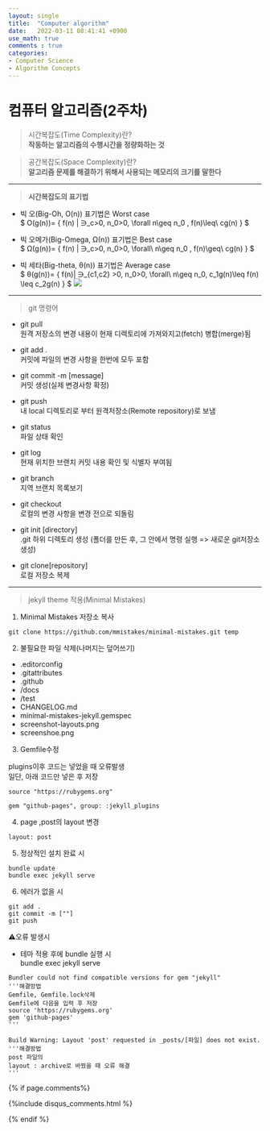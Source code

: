 ```yaml
---
layout: single
title:  "Computer algorithm"
date:   2022-03-11 08:41:41 +0900
use_math: true
comments : true
categories: 
- Computer Science
- Algorithm Concepts
---
```


# 컴퓨터 알고리즘(2주차)



> 시간복잡도(Time Complexity)란?  
**작동하는 알고리즘의 수행시간을 정량화하는 것**

> 공간복잡도(Space Complexity)란?  
**알고리즘 문제를 해결하기 위해서 사용되는 메모리의 크기를 말한다**  



---


> **시간복잡도의 표기법**  

* 빅 오(Big-Oh, O(n)) 표기법은 Worst case  
$ O(g(n))= \{ f(n) | ∋_c>0, n_0>0,  \forall n\geq n_0 , f(n)\leq\ cg(n)  \} $

* 빅 오메가(Big-Omega, Ω(n)) 표기법은 Best case  
$ Ω(g(n))= \{ f(n) | ∋_c>0, n_0>0, \forall\ n\geq n_0 , f(n)\geq\ cg(n) \} $

* 빅 세타(Big-theta, θ(n)) 표기법은 Average case  
$ θ(g(n))= \{ f(n)| ∋_{c1,c2} >0, n_0>0, \forall\ n\geq n_0, c_1g(n)\leq f(n) \leq c_2g(n) \} $
![](https://img1.daumcdn.net/thumb/R1280x0/?scode=mtistory2&fname=https%3A%2F%2Fblog.kakaocdn.net%2Fdn%2FHUzQN%2FbtqysMgY8dl%2FREOiLThX3PM65wWCKGZo8k%2Fimg.jpg)

---

> git 명령어

* git pull  
원격 저장소의 변경 내용이 현재 디렉토리에 가져와지고(fetch) 병합(merge)됨  

* git add .  
커밋에 파일의 변경 사항을 한번에 모두 포함  

* git commit -m [message]  
커밋 생성(실제 변경사항 확정)  

* git push  
내 local 디렉토리로 부터 원격저장소(Remote repository)로 보냄  

* git status  
파일 상태 확인  

* git log  
현재 위치한 브랜치 커밋 내용 확인 및 식별자 부여됨  

* git branch  
지역 브랜치 목록보기  

* git checkout  
로컬의 변경 사항을 변경 전으로 되돌림  

* git init [directory]  
.git 하위 디렉토리 생성 (폴더를 만든 후, 그 안에서 명령 실행 => 새로운 git저장소 생성)  

* git clone[repository]  
로컬 저장소 복제  


---
> jekyll theme 적용(Minimal Mistakes)  

 1. Minimal Mistakes 저장소 복사  

~~~
git clone https://github.com/mmistakes/minimal-mistakes.git temp  
~~~  


 2. 불필요한 파일 삭제(나머지는 덮어쓰기)

* .editorconfig
* .gitattributes
* .github
* /docs
* /test
* CHANGELOG.md
* minimal-mistakes-jekyll.gemspec
* screenshot-layouts.png
* screenshoe.png

 3. Gemfile수정  

plugins이후 코드는 넣었을 때 오류발생  
일단, 아래 코드만 넣은 후 저장    
~~~
source "https://rubygems.org"

gem "github-pages", group: :jekyll_plugins
~~~  

 4. page ,post의 layout 변경  
~~~
layout: post
~~~  

 5. 정상적인 설치 완료 시
~~~
bundle update
bundle exec jekyll serve
~~~  

 6. 에러가 없을 시 
~~~
git add .
git commit -m [""]
git push
~~~  



⚠️오류 발생시  
* 테마 적용 후에 bundle 실행 시  
bundle exec jekyll serve  

  

~~~
Bundler could not find compatible versions for gem "jekyll"
'''해결방법
Gemfile, Gemfile.lock삭제  
Gemfile에 다음을 입력 후 저장
source 'https://rubygems.org'
gem 'github-pages'
'''
~~~  



~~~
Build Warning: Layout 'post' requested in _posts/[파일] does not exist.
'''해결방법
post 파일의 
layout : archive로 바꿨을 때 오류 해결
'''
~~~  

{% if page.comments%}

{%include disqus_comments.html %}

{% endif %}  